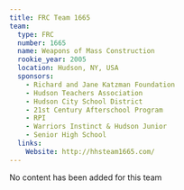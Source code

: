 ```yaml
---
title: FRC Team 1665
team:
  type: FRC
  number: 1665
  name: Weapons of Mass Construction
  rookie_year: 2005
  location: Hudson, NY, USA
  sponsors:
    - Richard and Jane Katzman Foundation
    - Hudson Teachers Association
    - Hudson City School District
    - 21st Century Afterschool Program
    - RPI
    - Warriors Instinct & Hudson Junior
    - Senior High School
  links:
    Website: http://hhsteam1665.com/
---
```

No content has been added for this team